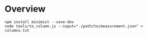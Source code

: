 # Overview

```
npm install minimist --save-dev
node tools/to_column.js --input="./path/to/measurement.json" > columns.txt
```